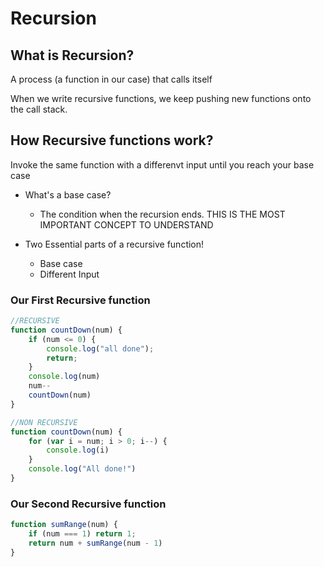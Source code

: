 # Recursion

## What is Recursion?

A process (a function in our case) that calls itself

When we write recursive functions, we keep pushing new functions onto the call stack.

## How Recursive functions work?

Invoke the same function with a differenvt input until you reach your base case

- What's a base case?
    - The condition when the recursion ends. THIS IS THE MOST IMPORTANT CONCEPT TO UNDERSTAND

- Two Essential parts of a recursive function!
    - Base case
    - Different Input

### Our First Recursive function

```js
//RECURSIVE
function countDown(num) {
    if (num <= 0) {
        console.log("all done");
        return;
    }
    console.log(num)
    num--
    countDown(num)
}

//NON RECURSIVE
function countDown(num) {
    for (var i = num; i > 0; i--) {
        console.log(i)
    }
    console.log("All done!")
}
```

### Our Second Recursive function

```js
function sumRange(num) {
    if (num === 1) return 1;
    return num + sumRange(num - 1)
}
```
